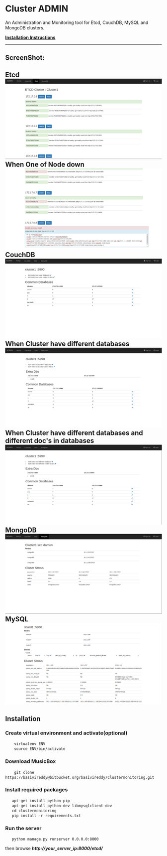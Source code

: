 # Cluster ADMIN
An Administration and Monitoring tool for Etcd, CouchDB, MySQL and MongoDB clusters.

[**Installation Instructions**](#installation) 

------

## ScreenShot: ##
Etcd
![ScreenShot](ScreenShots/etcdcluster.png)
When One of Node down
![ScreenShot](ScreenShots/etcdclusteronenodedown.png)
CouchDB
![ScreenShot](ScreenShots/couchdbcluster1.png)
When Cluster have different databases
![ScreenShot](ScreenShots/couchdbcluster2.png)
When Cluster have different databases and different doc's in databases
![ScreenShot](ScreenShots/couchdbcluster3.png)
MongoDB
![ScreenShot](ScreenShots/mongodbcluster.png)
MySQL
![ScreenShot](ScreenShots/mysqlcluster.png)
-------

## Installation

### Create virtual environment and activate(optional)
```
    virtualenv ENV
    source ENV/bin/activate
```

### Download MusicBox
```
    git clone https://basivireddy@bitbucket.org/basivireddy/clustermonitoring.git
```

### Install  required packages
```
   apt-get install python-pip
   apt-get install python-dev libmysqlclient-dev
   cd clustermonitoring
   pip install -r requirements.txt
```
### Run the server
```
   python manage.py runserver 0.0.0.0:8000
```
then browse ***http://your_server_ip:8000/etcd/***


